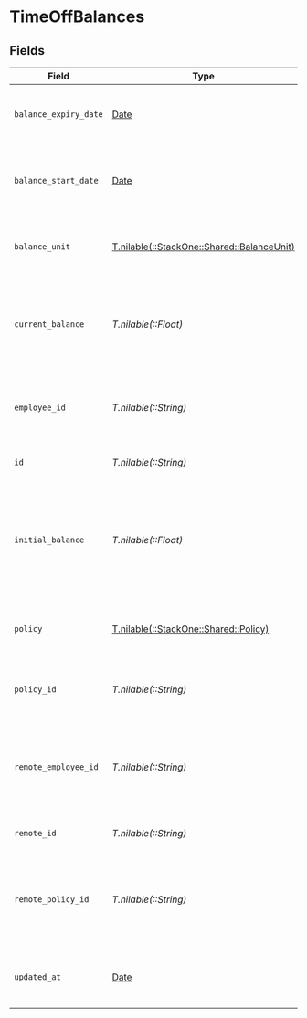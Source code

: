 # TimeOffBalances


## Fields

| Field                                                                                                    | Type                                                                                                     | Required                                                                                                 | Description                                                                                              | Example                                                                                                  |
| -------------------------------------------------------------------------------------------------------- | -------------------------------------------------------------------------------------------------------- | -------------------------------------------------------------------------------------------------------- | -------------------------------------------------------------------------------------------------------- | -------------------------------------------------------------------------------------------------------- |
| `balance_expiry_date`                                                                                    | [Date](https://ruby-doc.org/stdlib-2.6.1/libdoc/date/rdoc/Date.html)                                     | :heavy_minus_sign:                                                                                       | The date of when the current balance expires                                                             | 2021-01-01T01:01:01.000Z                                                                                 |
| `balance_start_date`                                                                                     | [Date](https://ruby-doc.org/stdlib-2.6.1/libdoc/date/rdoc/Date.html)                                     | :heavy_minus_sign:                                                                                       | The date of when the initial balance quantity was set                                                    | 2021-01-01T01:01:01.000Z                                                                                 |
| `balance_unit`                                                                                           | [T.nilable(::StackOne::Shared::BalanceUnit)](../../models/shared/balanceunit.md)                         | :heavy_minus_sign:                                                                                       | The duration unit of the current balance                                                                 | hours                                                                                                    |
| `current_balance`                                                                                        | *T.nilable(::Float)*                                                                                     | :heavy_minus_sign:                                                                                       | The current numeric balance for the associated employee and time off policy                              | 8                                                                                                        |
| `employee_id`                                                                                            | *T.nilable(::String)*                                                                                    | :heavy_minus_sign:                                                                                       | The employee id associated with this balance                                                             | cx280928937                                                                                              |
| `id`                                                                                                     | *T.nilable(::String)*                                                                                    | :heavy_minus_sign:                                                                                       | Unique identifier                                                                                        | 8187e5da-dc77-475e-9949-af0f1fa4e4e3                                                                     |
| `initial_balance`                                                                                        | *T.nilable(::Float)*                                                                                     | :heavy_minus_sign:                                                                                       | The initial numeric balance for the associated employee and time off policy as of the balance start date | 8                                                                                                        |
| `policy`                                                                                                 | [T.nilable(::StackOne::Shared::Policy)](../../models/shared/policy.md)                                   | :heavy_minus_sign:                                                                                       | The time off policy associated with this balance                                                         |                                                                                                          |
| `policy_id`                                                                                              | *T.nilable(::String)*                                                                                    | :heavy_minus_sign:                                                                                       | The time off policy id associated with this balance                                                      | cx280928937                                                                                              |
| `remote_employee_id`                                                                                     | *T.nilable(::String)*                                                                                    | :heavy_minus_sign:                                                                                       | Provider's unique identifier of the employee associated with this balance                                | e3cb75bf-aa84-466e-a6c1-b8322b257a48                                                                     |
| `remote_id`                                                                                              | *T.nilable(::String)*                                                                                    | :heavy_minus_sign:                                                                                       | Provider's unique identifier                                                                             | 8187e5da-dc77-475e-9949-af0f1fa4e4e3                                                                     |
| `remote_policy_id`                                                                                       | *T.nilable(::String)*                                                                                    | :heavy_minus_sign:                                                                                       | Provider's unique identifier of the time off policy id associated with this balance                      | e3cb75bf-aa84-466e-a6c1-b8322b257a48                                                                     |
| `updated_at`                                                                                             | [Date](https://ruby-doc.org/stdlib-2.6.1/libdoc/date/rdoc/Date.html)                                     | :heavy_minus_sign:                                                                                       | The updated_at date of this time off balance                                                             | 2021-01-01T01:01:01.000Z                                                                                 |